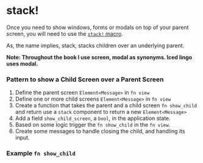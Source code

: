 # stack!

Once you need to show windows, forms or modals on top of your parent
screen, you will need to use the [`stack!` macro](https://docs.iced.rs/iced/widget/macro.stack.html).

As, the name implies, stack, stacks children over an underlying parent.

**Note: Throughout the book I use screen, modal as synonyms. Iced lingo
uses modal.**

### Pattern to show a Child Screen over a Parent Screen

1. Define the parent screen `Element<Message>` in `fn view`
2. Define one or more child screens `Element<Message>` in `fn view`
3. Create a function that takes the parent and a child screen `fn show_child`
   and return use a `stack` component to return a new `Element<Message>`
4. Add a field `show_child_screen`, a `bool`, in the application state.
5. Based on some logic trigger the `fn show_child` in the `fn view`.
6. Create some messages to handle closing the child, and handling its
   input.

### Example `fn show_child`

```rust

```

